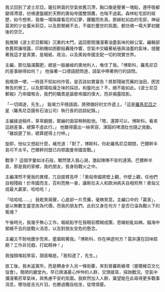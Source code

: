 我又回到了波士尼亞。薩拉熱窩的空氣依舊沉滯，胸口像是壓著一塊鉛，連呼吸都變得滯澀，彷彿連盤踞於天際的奧匈帝國雙頭鷹，也喘不過氣。森林紅宅邸的經歷，如今想來，竟像一場隔霧看花的幻夢，朦朧而失真。那緋紅如血的宅邸，神祕莫測的少女蕾米莉亞，以及那縈繞不去，不屬於塵世的氛圍，都彷彿一場大夢初醒後的空茫。

我推開《波士尼亞郵報》沉重的木門，返回那間瀰漫著油墨氣味的辦公室。編輯部依舊熙攘喧囂，印刷機如困獸般轟隆作響，空氣中交織著紙張與油墨的氣味，提醒著我這才是真實，是報紙、政治，以及奧匈帝國支配一切的現實世界。

主編，那位腦滿腸肥，總是一臉嚴峻的奧地利人，喚住了我。「博斯科，羅馬尼亞的差事辦得如何？」 他操著一口德語腔問道，語氣中帶著例行的詰問。

我喉頭一哽，一時竟不知如何作答。是否該如實稟告？將那殘破荒蕪的油田，困苦無告的勞工，以及那場枯燥乏味的採訪，和盤托出？不，絕不能如此。《波士尼亞郵報》乃帝國喉舌，我們的職責是謳歌帝國的偉大，而非揭露陰影。

「一切順遂，先生。」 我竭力平穩語調，將預備好的文件遞上。「這是[羅馬尼亞之星](https://en.wikipedia.org/wiki/Steaua_Română)（羅馬尼亞國有石油公司）執行長的訪談紀錄。」

主編接過稿件，草草翻閱，緊繃的面容稍稍鬆弛。「嗯，還算可以，博斯科。看來這趟差事，總算不虛此行。」 他難得露出一絲笑容，渾圓的啤酒肚也隨之晃動。「雖說遲了些，總算趕得上付梓。」

旋即，他似又想起什麼，補充道：「對了，博斯科，你赴羅馬尼亞期間，巴爾幹半島可不太平。巴爾幹同盟已向鄂圖曼帝國宣戰。」

戰爭？ 這個字彙如冰石般，驟然墜入我心湖，激起陣陣不安的漣漪。巴爾幹半島，那是我的家鄉，我的朋友，皆身陷戰火之中。

主編渾然不覺我的異樣，兀自振臂高呼：「奧匈帝國將壁上觀，作壁上觀，任他們自相殘殺！於帝國而言，百利而無一害，讓斯拉夫人和歐洲病夫自相煎熬！奧匈又成最大贏家，哈哈哈！」

「哈哈哈……」 我乾笑兩聲，心底卻一片荒蕪，毫無笑意。主編口中的「贏家」，是以無數生靈塗炭為代價。而我的朋友們，此刻又身在何方？是否已淪為戰火下的冤魂？

午後時光，我幾乎無心工作。報紙鉛字在我眼前模糊成團，思緒紛亂如麻。腦海中縈繞不去的是戰火消息，以及對朋友安危的懸念。

主編又不耐地踱步而來，蹙眉睨著我。「博斯科，你在神遊何方？莫非還在回味假期？工作非兒戲，打起精神！」

我強顏堆起笑容，頷首稱是。「我知道了，先生。」

放工後，我未返寓所，而是轉身步入另一條街衢，來到普羅斯維塔（塞爾維亞文化協會）。簡陋的廳堂內，早已擠滿憂心忡忡的人群，交頭接耳，探詢戰況。空氣中瀰漫著菸草氣味，與焦慮不安的氛圍。我默然加入人群，冀望能在此尋得更多戰事消息，哪怕是吉光片羽，也勝過獨自枯坐，徒增煩憂。